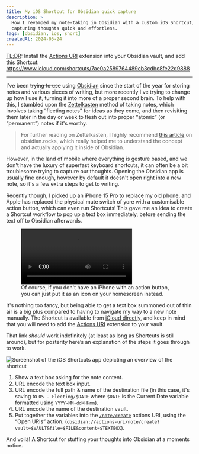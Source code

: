 ```yaml
---
title: My iOS Shortcut for Obsidian quick capture
description: >
  How I revamped my note-taking in Obsidian with a custom iOS Shortcut, making
  capturing thoughts quick and effortless.
tags: [obsidian, ios, short]
createdAt: 2024-05-24
---
```


<abbr title="Too long; didn't read">TL;DR</abbr>: Install the
[Actions URI](https://github.com/czottmann/obsidian-actions-uri) extension into
your Obsidian vault, and add this Shortcut:
https://www.icloud.com/shortcuts/7ae0a2589764489cb3cdbc8fe22d9888

---

I've been ~~trying to use~~ using [Obsidian](https://obsidian.md/) since the
start of the year for storing notes and various pieces of writing, but more
recently I've trying to change up how I use it, turning it into more of a proper
second brain. To help with this, I stumbled upon the
[Zettelkasten](https://en.wikipedia.org/wiki/Zettelkasten) method of taking
notes, which involves taking “fleeting notes” for ideas as they come, and then
revisiting them later in the day or week to flesh out into proper “atomic” (or
“permanent”) notes if it's worthy.

> For further reading on Zettelkasten, I highly recommend
> [this article](https://obsidian.rocks/getting-started-with-zettelkasten-in-obsidian/)
> on obsidian.rocks, which really helped me to understand the concept and
> actually applying it inside of Obsidian.

However, in the land of mobile where everything is gesture based, and we don't
have the luxury of superfast keyboard shortcuts, it can often be a bit
troublesome trying to capture our thoughts. Opening the Obsidian app is usually
fine enough, however by default it doesn't open right into a new note, so it's a
few extra steps to get to writing.

Recently though, I picked up an iPhone 15 Pro to replace my old phone, and Apple
has replaced the physical mute switch of yore with a customisable action button,
which can even run Shortcuts! This gave me an idea to create a Shortcut workflow
to pop up a text box immediately, before sending the text off to Obsidian
afterwards.

<figure>
  <video controls>
    <source src="https://cdn.ovy.cloud/blog/obsidian-shortcut-example.mp4" type="video/mp4" />
  </video>
  <figcaption>
    Of course, if you don't have an iPhone with an action button, you can just put it as an
    icon on your homescreen instead.
  </figcaption>
</figure>

It's nothing too fancy, but being able to get a text box summoned out of thin
air is a big plus compared to having to navigate my way to a new note manually.
The Shortcut is available from
[iCloud directly](https://www.icloud.com/shortcuts/7ae0a2589764489cb3cdbc8fe22d9888),
and keep in mind that you will need to add the
[Actions URI](https://github.com/czottmann/obsidian-actions-uri) extension to
your vault.

That link _should_ work indefinitely (at least as long as Shortcuts is still
around), but for posterity here’s an explanation of the steps it goes through to
work.

![Screenshot of the iOS Shortcuts app depicting an overview of the shortcut](https://cdn.ovy.cloud/blog/obsidian-shortcut-overview.png)

1. Show a text box asking for the note content.
2. URL encode the text box input.
3. URL encode the full path & name of the destination file (in this case, it's
   saving to `05 - Fleeting/$DATE` where `$DATE` is the Current Date variable
   formatted using `YYYY-MM-dd+HHmm`).
4. URL encode the name of the destination vault.
5. Put together the variables into the
   [`/note/create`](https://zottmann.dev/obsidian-actions-uri/routes/note/#notecreate)
   actions URI, using the “Open URIs” action.
   (`obsidian://actions-uri/note/create?vault=$VAULT&file=$FILE&content=$TEXTBOX`).

And voilà! A Shortcut for stuffing your thoughts into Obsidian at a moments
notice.
